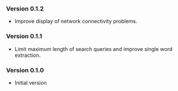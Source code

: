 ### Version 0.1.2

- Improve display of network connectivity problems.

### Version 0.1.1

- Limit maximum length of search queries and improve single word extraction.

### Version 0.1.0

- Initial version
